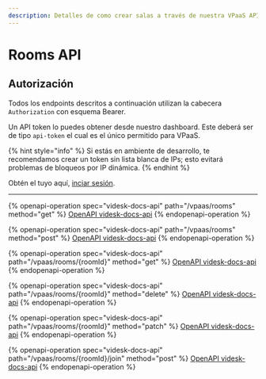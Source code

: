 ```yaml
---
description: Detalles de como crear salas a través de nuestra VPaaS API.
---
```


# Rooms API

## Autorización

Todos los endpoints descritos a continuación utilizan la cabecera `Authorization` con esquema Bearer.&#x20;

Un API token lo puedes obtener desde nuestro dashboard. Este deberá ser de tipo `api-token` el cual es el único permitido para VPaaS.

{% hint style="info" %}
Si estás en ambiente de desarrollo, te recomendamos crear un token sin lista blanca de IPs; esto evitará problemas de bloqueos por IP dinámica.
{% endhint %}

Obtén el tuyo aquí, [inciar sesión](https://app.videsk.io/).

***

{% openapi-operation spec="videsk-docs-api" path="/vpaas/rooms" method="get" %}
[OpenAPI videsk-docs-api](https://4401d86825a13bf607936cc3a9f3897a.r2.cloudflarestorage.com/gitbook-x-prod-openapi/raw/52c68e3965a519f6eb2f93d9d5484b4c6160fa9ef8609fb95c97d92c0f78ce2b.json?X-Amz-Algorithm=AWS4-HMAC-SHA256&X-Amz-Content-Sha256=UNSIGNED-PAYLOAD&X-Amz-Credential=dce48141f43c0191a2ad043a6888781c%2F20251024%2Fauto%2Fs3%2Faws4_request&X-Amz-Date=20251024T011104Z&X-Amz-Expires=172800&X-Amz-Signature=85ea53c6b8a4d7213f3662add7ba35d4aec1c2a9bd99d67fb0061c73d3e36153&X-Amz-SignedHeaders=host&x-amz-checksum-mode=ENABLED&x-id=GetObject)
{% endopenapi-operation %}

{% openapi-operation spec="videsk-docs-api" path="/vpaas/rooms" method="post" %}
[OpenAPI videsk-docs-api](https://4401d86825a13bf607936cc3a9f3897a.r2.cloudflarestorage.com/gitbook-x-prod-openapi/raw/52c68e3965a519f6eb2f93d9d5484b4c6160fa9ef8609fb95c97d92c0f78ce2b.json?X-Amz-Algorithm=AWS4-HMAC-SHA256&X-Amz-Content-Sha256=UNSIGNED-PAYLOAD&X-Amz-Credential=dce48141f43c0191a2ad043a6888781c%2F20251024%2Fauto%2Fs3%2Faws4_request&X-Amz-Date=20251024T011104Z&X-Amz-Expires=172800&X-Amz-Signature=85ea53c6b8a4d7213f3662add7ba35d4aec1c2a9bd99d67fb0061c73d3e36153&X-Amz-SignedHeaders=host&x-amz-checksum-mode=ENABLED&x-id=GetObject)
{% endopenapi-operation %}

{% openapi-operation spec="videsk-docs-api" path="/vpaas/rooms/{roomId}" method="get" %}
[OpenAPI videsk-docs-api](https://4401d86825a13bf607936cc3a9f3897a.r2.cloudflarestorage.com/gitbook-x-prod-openapi/raw/52c68e3965a519f6eb2f93d9d5484b4c6160fa9ef8609fb95c97d92c0f78ce2b.json?X-Amz-Algorithm=AWS4-HMAC-SHA256&X-Amz-Content-Sha256=UNSIGNED-PAYLOAD&X-Amz-Credential=dce48141f43c0191a2ad043a6888781c%2F20251024%2Fauto%2Fs3%2Faws4_request&X-Amz-Date=20251024T011104Z&X-Amz-Expires=172800&X-Amz-Signature=85ea53c6b8a4d7213f3662add7ba35d4aec1c2a9bd99d67fb0061c73d3e36153&X-Amz-SignedHeaders=host&x-amz-checksum-mode=ENABLED&x-id=GetObject)
{% endopenapi-operation %}

{% openapi-operation spec="videsk-docs-api" path="/vpaas/rooms/{roomId}" method="delete" %}
[OpenAPI videsk-docs-api](https://4401d86825a13bf607936cc3a9f3897a.r2.cloudflarestorage.com/gitbook-x-prod-openapi/raw/52c68e3965a519f6eb2f93d9d5484b4c6160fa9ef8609fb95c97d92c0f78ce2b.json?X-Amz-Algorithm=AWS4-HMAC-SHA256&X-Amz-Content-Sha256=UNSIGNED-PAYLOAD&X-Amz-Credential=dce48141f43c0191a2ad043a6888781c%2F20251024%2Fauto%2Fs3%2Faws4_request&X-Amz-Date=20251024T011104Z&X-Amz-Expires=172800&X-Amz-Signature=85ea53c6b8a4d7213f3662add7ba35d4aec1c2a9bd99d67fb0061c73d3e36153&X-Amz-SignedHeaders=host&x-amz-checksum-mode=ENABLED&x-id=GetObject)
{% endopenapi-operation %}

{% openapi-operation spec="videsk-docs-api" path="/vpaas/rooms/{roomId}" method="patch" %}
[OpenAPI videsk-docs-api](https://4401d86825a13bf607936cc3a9f3897a.r2.cloudflarestorage.com/gitbook-x-prod-openapi/raw/52c68e3965a519f6eb2f93d9d5484b4c6160fa9ef8609fb95c97d92c0f78ce2b.json?X-Amz-Algorithm=AWS4-HMAC-SHA256&X-Amz-Content-Sha256=UNSIGNED-PAYLOAD&X-Amz-Credential=dce48141f43c0191a2ad043a6888781c%2F20251024%2Fauto%2Fs3%2Faws4_request&X-Amz-Date=20251024T011104Z&X-Amz-Expires=172800&X-Amz-Signature=85ea53c6b8a4d7213f3662add7ba35d4aec1c2a9bd99d67fb0061c73d3e36153&X-Amz-SignedHeaders=host&x-amz-checksum-mode=ENABLED&x-id=GetObject)
{% endopenapi-operation %}

{% openapi-operation spec="videsk-docs-api" path="/vpaas/rooms/{roomId}/join" method="post" %}
[OpenAPI videsk-docs-api](https://4401d86825a13bf607936cc3a9f3897a.r2.cloudflarestorage.com/gitbook-x-prod-openapi/raw/52c68e3965a519f6eb2f93d9d5484b4c6160fa9ef8609fb95c97d92c0f78ce2b.json?X-Amz-Algorithm=AWS4-HMAC-SHA256&X-Amz-Content-Sha256=UNSIGNED-PAYLOAD&X-Amz-Credential=dce48141f43c0191a2ad043a6888781c%2F20251024%2Fauto%2Fs3%2Faws4_request&X-Amz-Date=20251024T011104Z&X-Amz-Expires=172800&X-Amz-Signature=85ea53c6b8a4d7213f3662add7ba35d4aec1c2a9bd99d67fb0061c73d3e36153&X-Amz-SignedHeaders=host&x-amz-checksum-mode=ENABLED&x-id=GetObject)
{% endopenapi-operation %}
